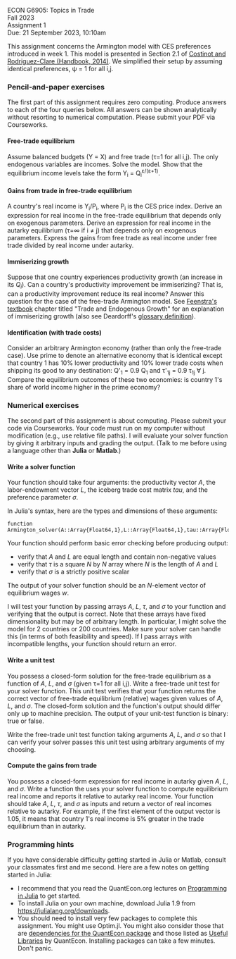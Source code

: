 ECON G6905: Topics in Trade\
Fall 2023\
Assignment 1\
Due: 21 September 2023, 10:10am

This assignment concerns the Armington model with CES preferences introduced in week 1.
This model is presented in Section 2.1 of [Costinot and Rodriguez-Clare (Handbook, 2014)](https://doi.org/10.1016/B978-0-444-54314-1.00004-5).
We simplified their setup by assuming identical preferences, &psi; = 1 for all i,j.

### Pencil-and-paper exercises

The first part of this assignment requires zero computing.
Produce answers to each of the four queries below.
All answers can be shown analytically without resorting to numerical computation.
Please submit your PDF via Courseworks.

#### Free-trade equilibrium

Assume balanced budgets (Y = X) and free trade (&tau;=1 for all i,j).
The only endogenous variables are incomes.
Solve the model.
Show that the equilibrium income levels take the form Y<sub>i</sub> = Q<sub>i</sub><sup>&epsilon;/(&epsilon;+1)</sup>.

#### Gains from trade in free-trade equilibrium

A country's real income is Y<sub>i</sub>/P<sub>i</sub>, where P<sub>i</sub> is the CES price index.
Derive an expression for real income in the free-trade equilibrium that depends only on exogenous parameters.
Derive an expression for real income in the autarky equilibrium (&tau;=&infin; if i &ne; j) that depends only on exogenous parameters.
Express the gains from free trade as real income under free trade divided by real income under autarky.

#### Immiserizing growth

Suppose that one country experiences productivity growth (an increase in its *Q<sub>i</sub>*).
Can a country's productivity improvement be immiserizing?
That is, can a productivity improvement reduce its real income?
Answer this question for the case of the free-trade Armington model.
See [Feenstra's textbook](https://press.princeton.edu/books/hardcover/9780691161648/advanced-international-trade) chapter titled "Trade and Endogenous Growth" for an explanation of immiserizing growth (also see Deardorff's [glossary definition](http://www-personal.umich.edu/~alandear/glossary/i.html#ImmiserizingGrowth)).

#### Identification (with trade costs)

Consider an arbitrary Armington economy (rather than only the free-trade case).
Use prime to denote an alternative economy that is identical
except that country 1 has 10% lower productivity and 10% lower trade costs when shipping its good to any destination:
Q'<sub>1</sub> = 0.9 Q<sub>1</sub>
and
&tau;'<sub>1j</sub> = 0.9 &tau;<sub>1j</sub> &forall; j.
Compare the equilibrium outcomes of these two economies:
is country 1's share of world income higher in the prime economy?

### Numerical exercises

The second part of this assignment is about computing.
Please submit your code via Courseworks.
Your code must run on my computer without modification (e.g., use relative file paths).
I will evaluate your solver function by giving it arbitrary inputs and grading the output.
(Talk to me before using a language other than **Julia** or **Matlab**.)

#### Write a solver function

Your function should take four arguments:
the productivity vector *A*,
the labor-endowment vector *L*,
the iceberg trade cost matrix *tau*,
and
the preference parameter *&sigma;*.

In Julia's syntax, here are the types and dimensions of these arguments:
```
function Armington_solver(A::Array{Float64,1},L::Array{Float64,1},tau::Array{Float64,1},sigma::Float64)
```

Your function should perform basic error checking before producing
output:
-   verify that *A* and *L* are equal length and contain non-negative values
-   verify that *&tau;* is a square *N* by *N* array where *N* is the length of *A* and *L*
-   verify that *&sigma;* is a strictly positive scalar

The output of your solver function should be an *N*-element vector of equilibrium wages *w*.

I will test your function by passing arrays *A*, *L*, *&tau;*, and *&sigma;* to your function and verifying that the output is correct.
Note that these arrays have fixed dimensionality but may be of arbitrary length.
In particular, I might solve the model for 2 countries or 200 countries.
Make sure your solver can handle this (in terms of both feasibility and speed).
If I pass arrays with incompatible lengths, your function should return an error.


#### Write a unit test

You possess a closed-form solution for the free-trade equilibrium as a function of *A*, *L*, and *&sigma;* (given &tau;=1 for all i,j).
Write a free-trade unit test for your solver function.
This unit test verifies that your function returns the correct vector of free-trade equilibrium (relative) wages given values of *A*, *L*, and *&sigma;*.
The closed-form solution and the function's output should differ only up to machine precision.
The output of your unit-test function is binary: true or false.

Write the free-trade unit test function taking arguments *A*, *L*, and *&sigma;* so that I can verify your solver passes this unit test using arbitrary arguments of my choosing.

#### Compute the gains from trade

You possess a closed-form expression for real income in autarky given *A*, *L*, and *&sigma;*.
Write a function the uses your solver function to compute equilibrium real income and reports it relative to autarky real income.
Your function should take *A*, *L*, *&tau;*, and *&sigma;* as inputs and return a vector of real incomes relative to autarky.
For example, if the first element of the output vector is 1.05, it means that country 1's real income is 5% greater in the trade equilibrium than in autarky.


### Programming hints

If you have considerable difficulty getting started in Julia or Matlab, consult your classmates first and me second.
Here are a few notes on getting started in Julia:

-   I recommend that you read the QuantEcon.org lectures on [Programming in Julia](https://lectures.quantecon.org/jl/index_learning_julia.html) to get started.
-   To install Julia on your own machine, download Julia 1.9 from
    <https://julialang.org/downloads>. 
-	You should need to install very few packages to complete this assignment. You might use Optim.jl.
	You might also consider those that are [dependencies for the QuantEcon package](https://github.com/QuantEcon/QuantEcon.jl/blob/master/REQUIRE) and those listed as [Useful Libraries](https://lectures.quantecon.org/jl/julia_libraries.html) by QuantEcon.
	Installing packages can take a few minutes. Don't panic.
